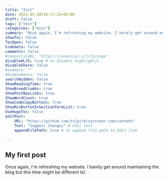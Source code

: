 ```yaml
---
title: "Init"
date: 2023-05-28T10:17:23+03:00
draft: false
tags: ["test"]
categories: ["misc"]
summary: "Once again, I'm refreshing my website. I barely get around maintaining the blog but this time might be different lol."
showToc: false
TocOpen: false
hidemeta: false
comments: false
#canonicalURL: "https://canonical.url/to/page"
disableHLJS: true # to disable highlightjs
disableShare: false
#summary: ""
#hideSummary: false
searchHidden: false
ShowReadingTime: true
ShowBreadCrumbs: true
ShowPostNavLinks: true
ShowWordCount: true
ShowCodeCopyButtons: true
ShowRssButtonInSectionTermList: true
UseHugoToc: false
editPost:
    URL: "https://github.com/tvlpirb/systuner.com/content"
    Text: "Suggest Changes" # edit text
    appendFilePath: true # to append file path to Edit link

---
```


## My first post
Once again, I'm refreshing my website. I barely get around maintaining the blog but this time might be different lol.
